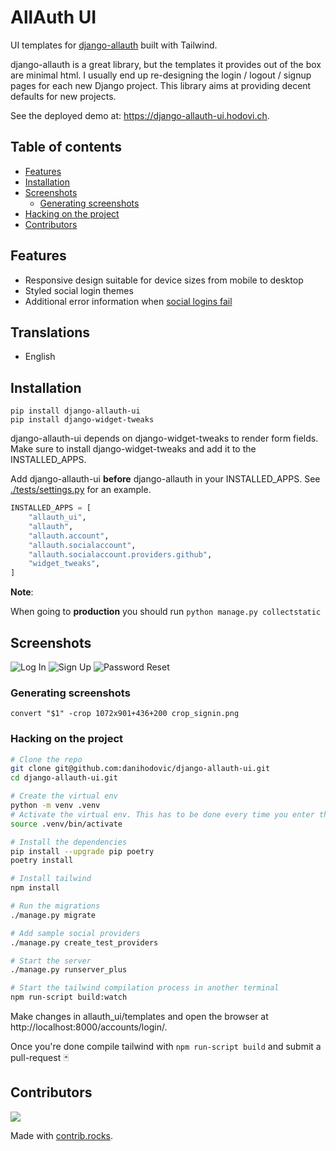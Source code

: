 # AllAuth UI

UI templates for [django-allauth](https://github.com/pennersr/django-allauth)
built with Tailwind.

django-allauth is a great library, but the templates it provides out of the box
are minimal html. I usually end up re-designing the login / logout / signup
pages for each new Django project. This library aims at providing decent
defaults for new projects.

See the deployed demo at: https://django-allauth-ui.hodovi.ch.

## Table of contents

* [Features](#features)
* [Installation](#installation)
* [Screenshots](#screenshots)
   * [Generating screenshots](#generating-screenshots)
* [Hacking on the project](#hacking-on-the-project)
* [Contributors](#contributors)

## Features

- Responsive design suitable for device sizes from mobile to desktop
- Styled social login themes
- Additional error information when [social logins fail](https://github.com/pennersr/django-allauth/issues/2142)

## Translations
- English


## Installation


```
pip install django-allauth-ui
pip install django-widget-tweaks
```

django-allauth-ui depends on django-widget-tweaks to render form fields. Make
sure to install django-widget-tweaks and add it to the INSTALLED_APPS.

Add django-allauth-ui **before** django-allauth in your INSTALLED_APPS. See
[./tests/settings.py](./tests/settings.py) for an example.

```python
INSTALLED_APPS = [
    "allauth_ui",
    "allauth",
    "allauth.account",
    "allauth.socialaccount",
    "allauth.socialaccount.providers.github",
    "widget_tweaks",
]
```
**Note**:

When going to **production** you should run ```python manage.py collectstatic```

## Screenshots

![Log In](./images/signin.png)
![Sign Up](./images/signup.png)
![Password Reset](./images/password_reset.png)

### Generating screenshots

```
convert "$1" -crop 1072x901+436+200 crop_signin.png
```

### Hacking on the project

```sh
# Clone the repo
git clone git@github.com:danihodovic/django-allauth-ui.git
cd django-allauth-ui.git

# Create the virtual env
python -m venv .venv
# Activate the virtual env. This has to be done every time you enter the directory.
source .venv/bin/activate

# Install the dependencies
pip install --upgrade pip poetry
poetry install

# Install tailwind
npm install

# Run the migrations
./manage.py migrate

# Add sample social providers
./manage.py create_test_providers

# Start the server
./manage.py runserver_plus

# Start the tailwind compilation process in another terminal
npm run-script build:watch
```

Make changes in allauth_ui/templates and open the browser at http://localhost:8000/accounts/login/.

Once you're done compile tailwind with `npm run-script build` and submit a pull-request 🃏

## Contributors
<a href="https://github.com/danihodovic/django-allauth-ui/graphs/contributors">
  <img src="https://contrib.rocks/image?repo=danihodovic/django-allauth-ui" />
</a>

Made with [contrib.rocks](https://contrib.rocks).
